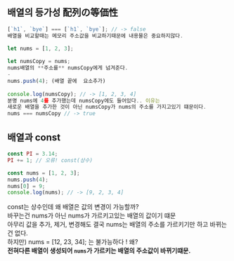 ## 배열의 등가성 配列の等価性

```js
[`h1`, `bye`] === [`h1`, `bye`]; // -> false
배열을 비교할때는 메모리 주소값을 비교하기때문에 내용물은 중요하지않다.  

let nums = [1, 2, 3];
   
let numsCopy = nums;
nums배열의 **주소를** numsCopy에게 넘겨준다.  
- 
nums.push(4); (배열 끝에  요소추가)  
  
console.log(numsCopy); // -> [1, 2, 3, 4]  
분명 nums에 4를 추가했는데 numsCopy에도 들어있다.. 이유는  
새로운 배열을 추가한 것이 아닌 numsCopy가 nums의 주소를 가지고있기 떄문이다.  
nums === numsCopy // -> true
```

## 배열과 const
```js
const PI = 3.14;
PI += 1; // 오류! const(상수)

const nums = [1, 2, 3];
nums.push(4);
nums[0] = 9;
console.log(nums); // -> [9, 2, 3, 4]
```
const는 상수인데 왜 배열은 값의 변경이 가능할까?  
바꾸는건 nums가 아닌 nums가 가르키고있는 배열의 값이기 떄문  
아무리 값을 추가, 제거, 변경해도 결국 nums는 배열의 주소를 가르키기만 하고 바뀌는건 없다.  
하지만) nums = [12, 23, 34]; 는 불가능하다 ! 왜?  
**전혀다른 배열이 생성되어 `nums`가 가르키는 배열의 주소값이 바뀌기떄문.**






